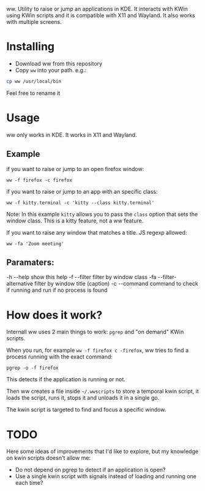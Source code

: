 ww. Utility to raise or jump an applications in KDE. It interacts with KWin using KWin scripts and it is compatible with X11 and Wayland. It also works with multiple screens.

# Installing

* Download ww from this repository
* Copy `ww` into your path. e.g.:

```bash
cp ww /usr/local/bin
```

Feel free to rename it

# Usage

ww only works in KDE. It works in X11 and Wayland.

## Example

if you want to raise or jump to an open firefox window:

`ww -f firefox -c firefox`

if you want to raise or jump to an app with an specific class:

`ww -f kitty.terminal -c 'kitty --class kitty.terminal'`

Note: In this example `kitty` allows you to pass the `class` option that sets the window class.
This is a kitty feature, not a ww feature.

If you want to raise any window that matches a title. JS regexp allowed:

`ww -fa 'Zoom meeting'`

## Paramaters:

-h  --help                show this help
-f  --filter              filter by window class
-fa --filter-alternative  filter by window title (caption)
-c  --command             command to check if running and run if no process is found

# How does it work?

Internall ww uses 2 main things to work: `pgrep` and "on demand" KWin scripts.

When you run, for example `ww -f firefox c -firefox`, ww tries to find a process running with the exact command:

`pgrep -o -f firefox`

This detects if the application is running or not.

Then ww creates a file inside `~/.wwscripts` to store a temporal kwin script, it loads the script, runs it, stops it and unloads it in a single go.

The kwin script is targeted to find and focus a specific window.

# TODO
Here some ideas of improvements that I'd like to explore, but my knowledge on kwin scripts doesn't allow me:

* Do not depend on pgrep to detect if an application is open?
* Use a single kwin script with signals instead of loading and running one each time?
